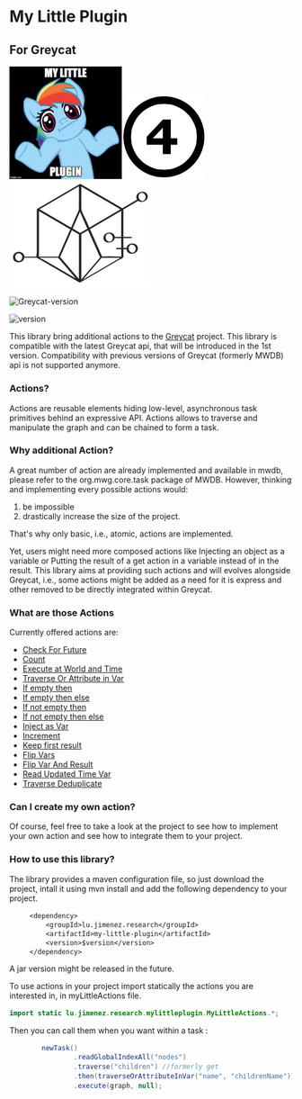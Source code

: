 # My Little Plugin

## For Greycat

<img src="doc/img/logo.jpg" width="200px" /><img src="doc/img/4.png" width="150px"/><img src="doc/img/logo.png" width="250px" />

![Greycat-version](https://img.shields.io/badge/Greycat--version-1--SNAPSHOT-green.svg)

![version](https://img.shields.io/badge/version-1.0-blue.svg)

This library bring additional actions to the [Greycat](https://github.com/datathings/greycat) project. This library is compatible with the latest Greycat api, that will be introduced in the 1st version. 
Compatibility with previous versions of Greycat (formerly MWDB) api is not supported anymore.

### Actions?

Actions are reusable elements hiding low-level, asynchronous task primitives behind an expressive API.
 Actions allows to traverse and manipulate the graph and can be chained to form a task. 

### Why additional Action?

A great number of action are already implemented and available in mwdb, please refer to the  org.mwg.core.task package of MWDB. 
However, thinking and implementing every possible actions would: 
1) be impossible 
2) drastically increase the size of the project. 

That's why only basic, i.e., atomic, actions are implemented. 

Yet, users might need more composed actions like Injecting an object as a variable or Putting the result of a get action in a variable instead of in the result. 
This library aims at providing such actions and will evolves alongside Greycat, i.e.,  some actions might be added as a need for it is express and other removed to be directly integrated within Greycat.

### What are those Actions

Currently offered actions are: 

* [Check For Future](doc/CheckForFuture.md)
* [Count](doc/Count.md)
* [Execute at World and Time](doc/ExecuteAtWorldAndTime.md)
* [Traverse Or Attribute in Var](doc/TraverseOrAttributeInVar.md)
* [If empty then](doc/IfEmptyThen.md)
* [If empty then else](doc/IfEmptyThenElse.md)
* [If not empty then](doc/IfNotEmptyThen.md)
* [If not empty then else](doc/IfNotEmptyThenElse.md)
* [Inject as Var](doc/InjectAsVar.md)
* [Increment](doc/Increment.md)
* [Keep first result](doc/KeepFirstResult.md)
* [Flip Vars](doc/FlipVars.md)
* [Flip Var And Result](doc/FlipVarAndResult.md)
* [Read Updated Time Var](doc/ReadUpdatedTimeVar.md)
* [Traverse Deduplicate](doc/TraverseDedup.md)
 
### Can I create my own action?

Of course, feel free to take a look at the project to see how to implement your own action and see how to integrate them to your project.

### How to use this library?

The library provides a maven configuration file, so just download the project, intall it using mvn install and add the following dependency to your project.
 
         <dependency>
             <groupId>lu.jimenez.research</groupId>
             <artifactId>my-little-plugin</artifactId>
             <version>$version</version>
         </dependency>
         
A jar version might be released in the future.

To use actions in your project import statically the actions you are interested in, in  myLittleActions file.

``` java
import static lu.jimenez.research.mylittleplugin.MyLittleActions.*;
```

Then you can call them when you want within a task :

``` java
        newTask()
                .readGlobalIndexAll("nodes")
                .traverse("children") //formerly get
                .then(traverseOrAttributeInVar("name", "childrenName"))
                .execute(graph, null);
```
